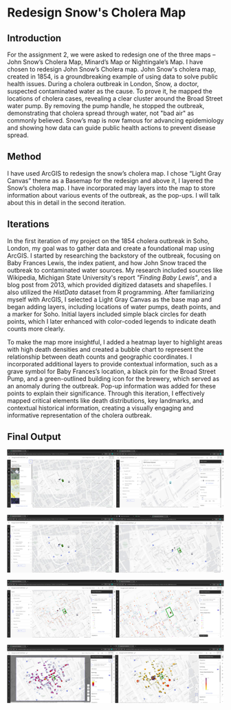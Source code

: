 # Redesign Snow's Cholera Map

## Introduction
For the assignment 2, we were asked to redesign one of the three maps – John Snow’s Cholera Map, Minard’s Map or Nightingale’s Map. I have chosen to redesign John 
Snow’s Cholera map. John Snow's cholera map, created in 1854, is a groundbreaking example of using data to solve public health issues. During a cholera outbreak in 
London, Snow, a doctor, suspected contaminated water as the cause. To prove it, he mapped the locations of cholera cases, revealing a clear cluster around the Broad 
Street water pump. By removing the pump handle, he stopped the outbreak, demonstrating that cholera spread through water, not "bad air" as commonly believed. Snow’s 
map is now famous for advancing epidemiology and showing how data can guide public health actions to prevent disease spread.  

## Method 
I have used ArcGIS to redesign the snow’s cholera map. I chose “Light Gray Canvas” theme as a Basemap for the redesign and above it, I layered the Snow’s cholera 
map. I have incorporated may layers into the map to store information about various events of the outbreak, as the pop-ups. I will talk about this in detail in the 
second iteration. 

## Iterations
In the first iteration of my project on the 1854 cholera outbreak in Soho, London, my goal was to gather data and create a foundational map using ArcGIS. I started by researching the backstory of the outbreak, focusing on Baby Frances Lewis, the index patient, and how John Snow traced the outbreak to contaminated water sources. My research included sources like Wikipedia, Michigan State University's report *"Finding Baby Lewis"*, and a blog post from 2013, which provided digitized datasets and shapefiles. I also utilized the *HistData* dataset from R programming. After familiarizing myself with ArcGIS, I selected a Light Gray Canvas as the base map and began adding layers, including locations of water pumps, death points, and a marker for Soho. Initial layers included simple black circles for death points, which I later enhanced with color-coded legends to indicate death counts more clearly.

To make the map more insightful, I added a heatmap layer to highlight areas with high death densities and created a bubble chart to represent the relationship between death counts and geographic coordinates. I incorporated additional layers to provide contextual information, such as a grave symbol for Baby Frances’s location, a black pin for the Broad Street Pump, and a green-outlined building icon for the brewery, which served as an anomaly during the outbreak. Pop-up information was added for these points to explain their significance. Through this iteration, I effectively mapped critical elements like death distributions, key landmarks, and contextual historical information, creating a visually engaging and informative representation of the cholera outbreak.

## Final Output
![Image1](/assests/img/image(1).png)

![Image2](/assests/img/image(2).png)

![Image3](/assests/img/image(3).png)

![Image4](/assests/img/image(4).png)
